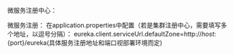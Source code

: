 微服务注册中心：

微服务注册：
在application.properties中配置（若是集群注册中心，需要填写多个地址，以逗号分隔）：
eureka.client.serviceUrl.defaultZone=http://${host}:${port}/eureka(具体服务注册地址和端口视部署环境而定)

